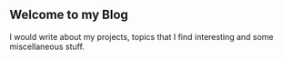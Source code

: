 ## Welcome to my Blog
I would write about my projects, topics that I find interesting and some miscellaneous stuff.
